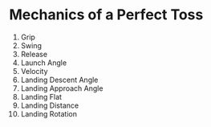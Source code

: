 # Mechanics of a Perfect Toss

1. Grip
2. Swing
3. Release
4. Launch Angle
5. Velocity
6. Landing Descent Angle
7. Landing Approach Angle
8. Landing Flat
9. Landing Distance
10. Landing Rotation

